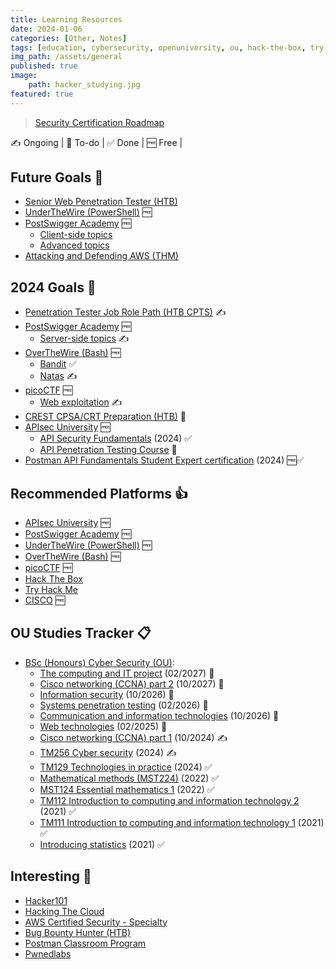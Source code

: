 ```yaml
---
title: Learning Resources
date: 2024-01-06
categories: [Other, Notes]
tags: [education, cybersecurity, openuniversity, ou, hack-the-box, try-hack-me, web-security, api-testing, penetration-testing, htb, thm, ethical-hacking]
img_path: /assets/general
published: true
image:
    path: hacker_studying.jpg
featured: true
---
```


> [Security Certification Roadmap](https://pauljerimy.com/security-certification-roadmap/)

✍️ Ongoing | 🎯 To-do | ✅ Done | 🆓 Free |

## Future Goals 🎯

- [Senior Web Penetration Tester (HTB)](https://academy.hackthebox.com/path/preview/senior-web-penetration-tester)
- [UnderTheWire (PowerShell)](https://underthewire.tech/wargames) 🆓
- [PostSwigger Academy](https://portswigger.net/web-security/all-topics) 🆓
    - [Client-side topics](https://portswigger.net/web-security/all-topics) 
    - [Advanced topics](https://portswigger.net/web-security/all-topics)
- [Attacking and Defending AWS (THM)](https://tryhackme.com/path/outline/attackinganddefendingaws)

## 2024 Goals 🎯

- [Penetration Tester Job Role Path (HTB CPTS)](https://academy.hackthebox.com/path/preview/penetration-tester) ✍️
- [PostSwigger Academy](https://portswigger.net/web-security/all-topics) 🆓
    - [Server-side topics](https://portswigger.net/web-security/all-topics) ✍️
- [OverTheWire (Bash)](https://overthewire.org/wargames/) 🆓
    - [Bandit](https://overthewire.org/wargames/bandit/) ✅
    - [Natas](https://overthewire.org/wargames/natas/) ✍️
- [picoCTF](https://picoctf.org/index.html#picogym) 🆓
    - [Web exploitation](https://play.picoctf.org/practice?category=1&page=1) ✍️
- [CREST CPSA/CRT Preparation (HTB)](https://academy.hackthebox.com/path/preview/crest-cpsacrt-preparation) 🎯
- [APIsec University](https://www.apisecuniversity.com/#courses) 🆓
    - [API Security Fundamentals](https://www.apisecuniversity.com/courses/api-security-fundamentals) (2024) ✅
    - [API Penetration Testing Course](https://www.apisecuniversity.com/courses/api-penetration-testing) 🎯
- [Postman API Fundamentals Student Expert certification](https://academy.postman.com/postman-api-fundamentals-student-expert-certification-1) (2024) 🆓✅

## Recommended Platforms 👍

- [APIsec University](https://www.apisecuniversity.com/#courses) 🆓
- [PostSwigger Academy](https://portswigger.net/web-security/all-topics) 🆓
- [UnderTheWire (PowerShell)](https://underthewire.tech/wargames) 🆓
- [OverTheWire (Bash)](https://overthewire.org/wargames/) 🆓
- [picoCTF](https://picoctf.org/index.html#picogym) 🆓
- [Hack The Box](https://www.hackthebox.com/)
- [Try Hack Me](https://tryhackme.com/)
- [CISCO](https://skillsforall.com/catalog?subject=Cybersecurity) 🆓


## OU Studies Tracker 📋

- [BSc (Honours) Cyber Security (OU)](https://www.open.ac.uk/courses/computing-it/degrees/bsc-cyber-security-r60):
    - [The computing and IT project](https://msds.open.ac.uk/module-chooser/module-description.aspx?mod=TM470) (02/2027) 🎯
    - [Cisco networking (CCNA) part 2](https://www.open.ac.uk/courses/modules/tm357) (10/2027) 🎯
    - [Information security](https://msds.open.ac.uk/module-chooser/module-description.aspx?mod=TM311) (10/2026) 🎯
    - [Systems penetration testing](https://msds.open.ac.uk/module-chooser/module-description.aspx?mod=TM359) (02/2026) 🎯
    - [Communication and information technologies](https://www.open.ac.uk/courses/modules/tm255) (10/2026) 🎯
    - [Web technologies](https://www.open.ac.uk/courses/modules/tt284) (02/2025) 🎯
    - [Cisco networking (CCNA) part 1](https://www.open.ac.uk/courses/modules/tm257) (10/2024) ✍️
    - [TM256 Cyber security](https://msds.open.ac.uk/students/module.aspx?c=TM256_2024B&cr=1) (2024) ✍️
    - [TM129 Technologies in practice](https://www.open.ac.uk/courses/modules/tm129) (2024) ✅
    - [Mathematical methods (MST224)](https://www.open.ac.uk/courses/modules/mst224) (2022) ✅
    - [MST124 Essential mathematics 1](https://www.open.ac.uk/courses/modules/mst124) (2022) ✅
    - [TM112 Introduction to computing and information technology 2](https://www.open.ac.uk/courses/modules/tm112) (2021) ✅
    - [TM111 Introduction to computing and information technology 1](https://www.open.ac.uk/courses/modules/tm111) (2021) ✅
    - [Introducing statistics](https://www.open.ac.uk/courses/modules/m140) (2021) ✅

## Interesting 🤔

- [Hacker101](https://www.hacker101.com/videos)
- [Hacking The Cloud](https://hackingthe.cloud/)
- [AWS Certified Security - Specialty](https://aws.amazon.com/certification/certified-security-specialty/)
- [Bug Bounty Hunter (HTB)](https://academy.hackthebox.com/path/preview/bug-bounty-hunter)
- [Postman Classroom Program](https://www.postman.com/postman/workspace/postman-classroom-program/overview)
- [Pwnedlabs](https://pwnedlabs.io/dashboard) 